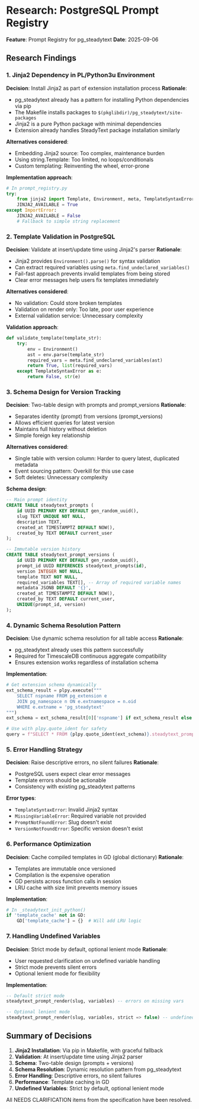 # Research: PostgreSQL Prompt Registry

**Feature**: Prompt Registry for pg_steadytext
**Date**: 2025-09-06

## Research Findings

### 1. Jinja2 Dependency in PL/Python3u Environment

**Decision**: Install Jinja2 as part of extension installation process
**Rationale**: 
- pg_steadytext already has a pattern for installing Python dependencies via pip
- The Makefile installs packages to `$(pkglibdir)/pg_steadytext/site-packages`
- Jinja2 is a pure Python package with minimal dependencies
- Extension already handles SteadyText package installation similarly

**Alternatives considered**:
- Embedding Jinja2 source: Too complex, maintenance burden
- Using string.Template: Too limited, no loops/conditionals
- Custom templating: Reinventing the wheel, error-prone

**Implementation approach**:
```python
# In prompt_registry.py
try:
    from jinja2 import Template, Environment, meta, TemplateSyntaxError
    JINJA2_AVAILABLE = True
except ImportError:
    JINJA2_AVAILABLE = False
    # Fallback to simple string replacement
```

### 2. Template Validation in PostgreSQL

**Decision**: Validate at insert/update time using Jinja2's parser
**Rationale**:
- Jinja2 provides `Environment().parse()` for syntax validation
- Can extract required variables using `meta.find_undeclared_variables()`
- Fail-fast approach prevents invalid templates from being stored
- Clear error messages help users fix templates immediately

**Alternatives considered**:
- No validation: Could store broken templates
- Validation on render only: Too late, poor user experience
- External validation service: Unnecessary complexity

**Validation approach**:
```python
def validate_template(template_str):
    try:
        env = Environment()
        ast = env.parse(template_str)
        required_vars = meta.find_undeclared_variables(ast)
        return True, list(required_vars)
    except TemplateSyntaxError as e:
        return False, str(e)
```

### 3. Schema Design for Version Tracking

**Decision**: Two-table design with prompts and prompt_versions
**Rationale**:
- Separates identity (prompt) from versions (prompt_versions)
- Allows efficient queries for latest version
- Maintains full history without deletion
- Simple foreign key relationship

**Alternatives considered**:
- Single table with version column: Harder to query latest, duplicated metadata
- Event sourcing pattern: Overkill for this use case
- Soft deletes: Unnecessary complexity

**Schema design**:
```sql
-- Main prompt identity
CREATE TABLE steadytext_prompts (
    id UUID PRIMARY KEY DEFAULT gen_random_uuid(),
    slug TEXT UNIQUE NOT NULL,
    description TEXT,
    created_at TIMESTAMPTZ DEFAULT NOW(),
    created_by TEXT DEFAULT current_user
);

-- Immutable version history
CREATE TABLE steadytext_prompt_versions (
    id UUID PRIMARY KEY DEFAULT gen_random_uuid(),
    prompt_id UUID REFERENCES steadytext_prompts(id),
    version INTEGER NOT NULL,
    template TEXT NOT NULL,
    required_variables TEXT[], -- Array of required variable names
    metadata JSONB DEFAULT '{}',
    created_at TIMESTAMPTZ DEFAULT NOW(),
    created_by TEXT DEFAULT current_user,
    UNIQUE(prompt_id, version)
);
```

### 4. Dynamic Schema Resolution Pattern

**Decision**: Use dynamic schema resolution for all table access
**Rationale**:
- pg_steadytext already uses this pattern successfully
- Required for TimescaleDB continuous aggregate compatibility
- Ensures extension works regardless of installation schema

**Implementation**:
```python
# Get extension schema dynamically
ext_schema_result = plpy.execute("""
    SELECT nspname FROM pg_extension e 
    JOIN pg_namespace n ON e.extnamespace = n.oid 
    WHERE e.extname = 'pg_steadytext'
""")
ext_schema = ext_schema_result[0]['nspname'] if ext_schema_result else 'public'

# Use with plpy.quote_ident for safety
query = f"SELECT * FROM {plpy.quote_ident(ext_schema)}.steadytext_prompts"
```

### 5. Error Handling Strategy

**Decision**: Raise descriptive errors, no silent failures
**Rationale**:
- PostgreSQL users expect clear error messages
- Template errors should be actionable
- Consistency with existing pg_steadytext patterns

**Error types**:
- `TemplateSyntaxError`: Invalid Jinja2 syntax
- `MissingVariableError`: Required variable not provided
- `PromptNotFoundError`: Slug doesn't exist
- `VersionNotFoundError`: Specific version doesn't exist

### 6. Performance Optimization

**Decision**: Cache compiled templates in GD (global dictionary)
**Rationale**:
- Templates are immutable once versioned
- Compilation is the expensive operation
- GD persists across function calls in session
- LRU cache with size limit prevents memory issues

**Implementation**:
```python
# In _steadytext_init_python()
if 'template_cache' not in GD:
    GD['template_cache'] = {}  # Will add LRU logic
```

### 7. Handling Undefined Variables

**Decision**: Strict mode by default, optional lenient mode
**Rationale**:
- User requested clarification on undefined variable handling
- Strict mode prevents silent errors
- Optional lenient mode for flexibility

**Implementation**:
```sql
-- Default strict mode
steadytext_prompt_render(slug, variables) -- errors on missing vars

-- Optional lenient mode
steadytext_prompt_render(slug, variables, strict => false) -- undefined vars become empty
```

## Summary of Decisions

1. **Jinja2 Installation**: Via pip in Makefile, with graceful fallback
2. **Validation**: At insert/update time using Jinja2 parser
3. **Schema**: Two-table design (prompts + versions)
4. **Schema Resolution**: Dynamic resolution pattern from pg_steadytext
5. **Error Handling**: Descriptive errors, no silent failures
6. **Performance**: Template caching in GD
7. **Undefined Variables**: Strict by default, optional lenient mode

All NEEDS CLARIFICATION items from the specification have been resolved.